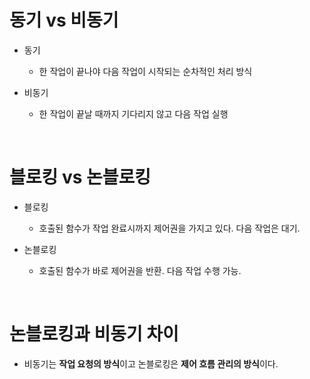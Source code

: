 # 동기 vs 비동기

* 동기

  - 한 작업이 끝나야 다음 작업이 시작되는 순차적인 처리 방식

* 비동기

  - 한 작업이 끝날 때까지 기다리지 않고 다음 작업 실행

<br>

# 블로킹 vs 논블로킹

* 블로킹

  - 호출된 함수가 작업 완료시까지 제어권을 가지고 있다. 다음 작업은 대기.

* 논블로킹

  - 호출된 함수가 바로 제어권을 반환. 다음 작업 수행 가능.

<br>

# 논블로킹과 비동기 차이

* 비동기는 **작업 요청의 방식**이고 논블로킹은 **제어 흐름 관리의 방식**이다.
